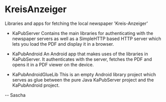 KreisAnzeiger
=============

Libraries and apps for fetching the local newspaper 'Kreis-Anzeiger'

* KaPubServer
    Contains the main libraries for authenticating with the newspaper servers
    as well as a SimpleHTTP based HTTP server which lets you load the PDF and
    display it in a browser.

* KaPubAndroid
    An Android app that makes uses of the libraries in KaPubServer. It
    authenticates with the server, fetches the PDF and opens it in a PDF
    viewer on the device.

* KaPubAndroidGlueLib
    This is an empty Android library project which serves as glue between
    the pure Java KaPubServer project and the KaPubAndroid project.

-- Sascha
